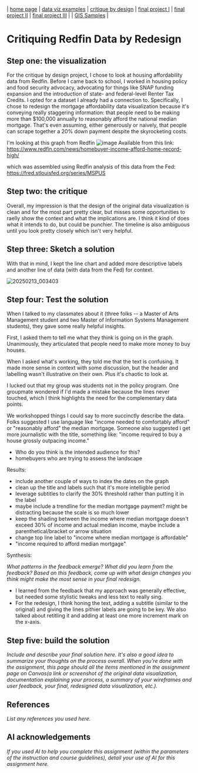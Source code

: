| [home page](https://gabehafemann.github.io/dataviz/) | [data viz examples](dataviz-examples) | [critique by design](critique-by-design) | [final project I](final-project-part-one) | [final project II](final-project-part-two) | [final project III](final-project-part-three) | | [GIS Samples](GIS-Samples) |

# Critiquing Redfin Data by Redesign


## Step one: the visualization

For the critique by design project, I chose to look at housing affordability data from Redfin. Before I came back to school, I worked in housing policy and food security advocacy, advocating for things like SNAP funding expansion and the introduction of state- and federal-level Renter Tax Credits. I opted for a dataset I already had a connection to. Specifically, I chose to redesign the mortgage affordability data visualization because it's conveying really staggering information: that people need to be making more than $100,000 annually to reasonably afford the national median mortgage. That's even assuming, either generously or naively, that people can scrape together a 20% down payment despite the skyrocketing costs.

I'm looking at this graph from Redfin 
![image](https://github.com/user-attachments/assets/df81f53b-168e-4839-ae86-15dee1557eec)
Available from this link: https://www.redfin.com/news/homebuyer-income-afford-home-record-high/


which was assembled using Redfin analysis of this data from the Fed: https://fred.stlouisfed.org/series/MSPUS


## Step two: the critique

Overall, my impression is that the design of the original data visualization is clean and for the most part pretty clear, but misses some opportunities to raelly show the context and what the implications are. I think it kind of does what it intends to do, but could be punchier. The timeline is also ambiguous until you look pretty closely which isn't very helpful.


## Step three: Sketch a solution

With that in mind, I kept the line chart and added more descriptive labels and another line of data (with data from the Fed) for context.

![20250213_003403](https://github.com/user-attachments/assets/f22c8508-0161-4fc1-bf77-3a864994c036)


## Step four: Test the solution

When I talked to my classmates about it (three folks -- a Master of Arts Management student and two Master of Information Systems Management students), they gave some really helpful insights.

First, I asked them to tell me what they think is going on in the graph. Unanimously, they articulated that people need to make more money to buy houses.

When I asked what's working, they told me that the text is confusing. It made more sense in context with some discussion, but the header and labelling wasn't illustrative on their own. Plus it's chaotic to look at.

I lucked out that my group was students not in the policy program. One groupmate wondered if I'd made a mistake because the lines never touched, which I think highlights the need for the complementary data points.

We workshopped things I could say to more succinctly describe the data. Folks suggested I use language like "income needed to comfortably afford" or "reasonably afford" the median mortgage. Someone also suggested i get more journalistic with the title, something like: "income required to buy a house grossly outpacing income."


- Who do you think is the intended audience for this?
- homebuyers who are trying to assess the landscape

Results: 

- include another couple of ways to index the dates on the graph
- clean up the title and labels such that it's more intelligble period
- leverage subtitles to clarify the 30% threshold rather than putting it in the label
- maybe include a trendline for the median mortgage payment? might be distracting because the scale is so much lower
- keep the shading between the income where median mortgage doesn't exceed 30% of income and actual median income, maybe include a parenthetical/bracket or arrow situation
- change top line label to "income where median mortgage is affordable"
- "income required to afford median mortgage"



Synthesis: 

_What patterns in the feedback emerge?  What did you learn from the feedback?  Based on this feedback, come up with what design changes you think might make the most sense in your final redesign._

- I learned from the feedback that my approach was generally effective, but needed some stylistic tweaks and less text to really sing.
- For the redesign, I think honing the text, adding a subtitle (similar to the original) and giving the lines pithier labels are going to be key. We also talked about retitling it and adding at least one more increment mark on the x-axis. 


## Step five: build the solution

_Include and describe your final solution here. It's also a good idea to summarize your thoughts on the process overall. When you're done with the assignment, this page should all the items mentioned in the assignment page on Canvas(a link or screenshot of the original data visualization, documentation explaining your process, a summary of your wireframes and user feedback, your final, redesigned data visualization, etc.)._

## References
_List any references you used here._

## AI acknowledgements
_If you used AI to help you complete this assignment (within the parameters of the instruction and course guidelines), detail your use of AI for this assignment here._

